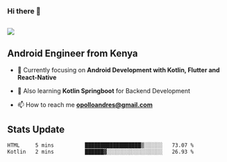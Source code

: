 ### Hi there 👋
<h2 align="left"><img src="https://readme-typing-svg.herokuapp.com?color='blue'&lines=I'm+Andrew+Opollo😊;Welcome+to+my+Github😜"> </h2>

## Android Engineer from Kenya


- 🌱 Currently focusing on **Android Development with Kotlin, Flutter and React-Native**

- 🔭 Also learning **Kotlin Springboot** for Backend Development

- 📫 How to reach me **opolloandres@gmail.com**


## Stats Update
<!--START_SECTION:waka-->

```txt
HTML     5 mins          ██████████████████▒░░░░░░   73.07 %
Kotlin   2 mins          ██████▓░░░░░░░░░░░░░░░░░░   26.93 %
```

<!--END_SECTION:waka-->


